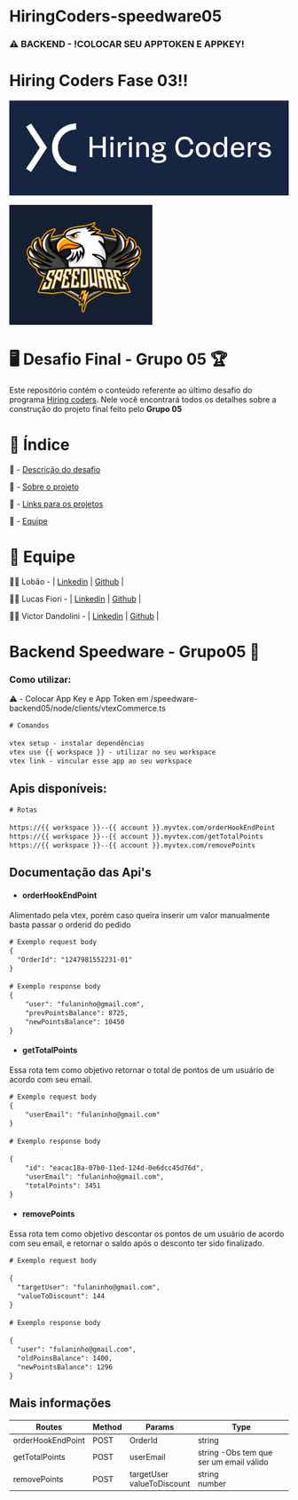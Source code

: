 # HiringCoders-speedware05

### ⚠️ BACKEND - !COLOCAR SEU APPTOKEN E APPKEY!

# Hiring Coders Fase 03!!

![logo-hiring-coders](https://github.com/diosneygomes/desafio-final-gama-academy-vtex/blob/main/logo-hiring-coders.png)

![logo-hiring-coders](https://github.com/devlobao84/front-speedeware05/blob/main/SPEED.png)

# :desktop_computer: Desafio Final - Grupo 05 :trophy:

Este repositório contém o conteúdo referente ao último desafio do programa <a href="https://www.hiringcoders.com.br/">Hiring coders</a>.
Nele você encontrará todos os detalhes sobre a construção do projeto final feito pelo **Grupo 05**

# :notebook: Índice

<a name="ancora"></a>
:pushpin: - [Descrição do desafio](#ancora1)

:pushpin: - [Sobre o projeto](#ancora2)

:pushpin: - [Links para os projetos](#ancora3)

:pushpin: - [Equipe](#ancora4)


<a id="ancora4"></a>
# :1st_place_medal: Equipe

:pouting_man: Lobão - | <a href="https://www.linkedin.com/in/jonaslobo/">Linkedin</a> | <a href ="https://github.com/devlobao84">Github</a> |

:pouting_man: Lucas Fiori - | <a href="https://www.linkedin.com/in/lucas-rodrigues-fiori-763326196/">Linkedin</a> | <a href ="https://github.com/lucasrfiori">Github</a> |

:pouting_man: Victor Dandolini - | <a href="https://www.linkedin.com/in/victordandolini/">Linkedin</a> | <a href ="https://github.com/victordandolini">Github</a> |

# Backend Speedware - Grupo05 🦅

### Como utilizar:
⚠️ - Colocar App Key e App Token em /speedware-backend05/node/clients/vtexCommerce.ts

```
# Comandos

vtex setup - instalar dependências
vtex use {{ workspace }} - utilizar no seu workspace
vtex link - vincular esse app ao seu workspace
```

## Apis disponíveis:

```
# Rotas

https://{{ workspace }}--{{ account }}.myvtex.com/orderHookEndPoint
https://{{ workspace }}--{{ account }}.myvtex.com/getTotalPoints
https://{{ workspace }}--{{ account }}.myvtex.com/removePoints

```

## Documentação das Api's

- #### orderHookEndPoint
Alimentado pela vtex, porém caso queira inserir um valor manualmente
basta passar o orderid do pedido

```
# Exemplo request body
{
  "OrderId": "1247981552231-01"
}

# Exemplo response body 
{
    "user": "fulaninho@gmail.com",
    "prevPointsBalance": 8725,
    "newPointsBalance": 10450
}
```

- #### getTotalPoints

Essa rota tem como objetivo retornar o total de pontos de um usuário
de acordo com seu email.

```
# Exemplo request body
{
    "userEmail": "fulaninho@gmail.com"
}

# Exemplo response body 

{
    "id": "eacac18a-07b0-11ed-124d-0e6dcc45d76d",
    "userEmail": "fulaninho@gmail.com",
    "totalPoints": 3451
}
```

- #### removePoints

Essa rota tem como objetivo descontar os pontos de um usuário de acordo com seu email,
e retornar o saldo após o desconto ter sido finalizado.

```
# Exemplo request body

{
  "targetUser": "fulaninho@gmail.com",
  "valueToDiscount": 144
}

# Exemplo response body 

{
  "user": "fulaninho@gmail.com",
  "oldPoinsBalance": 1400,
  "newPointsBalance": 1296
}

```

## Mais informações

| Routes            | Method | Params                     | Type                                    |
|-------------------|--------|----------------------------|-----------------------------------------|
| orderHookEndPoint | POST   | OrderId                    | string                                  |
| getTotalPoints    | POST   | userEmail                  | string -Obs tem que ser um email válido |
| removePoints      | POST   | targetUser</br> valueToDiscount | string</br> number                           |
